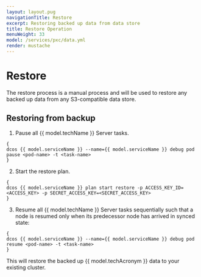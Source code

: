 ```yaml
---
layout: layout.pug
navigationTitle: Restore
excerpt: Restoring backed up data from data store
title: Restore Operation 
menuWeight: 33
model: /services/pxc/data.yml
render: mustache
---
```


# Restore

The restore process is a manual process and will be used to restore any backed up data from any S3-compatible data store.

## Restoring from backup

1. Pause all {{ model.techName }} Server tasks.

```shell
{
dcos {{ model.serviceName }} --name={{ model.serviceName }} debug pod pause <pod-name> -t <task-name>
}
```

2. Start the restore plan.

```shell
{
dcos {{ model.serviceName }} plan start restore -p ACCESS_KEY_ID=<ACCESS_KEY> -p SECRET_ACCESS_KEY=<SECRET_ACCESS_KEY>
}
```

3. Resume all {{ model.techName }} Server tasks sequentially such that a node is resumed only when its predecessor node has arrived in synced state:

```shell
{
dcos {{ model.serviceName }} --name={{ model.serviceName }} debug pod resume <pod-name> -t <task-name>
}
```

This will restore the backed up {{ model.techAcronym }} data to your existing cluster.

